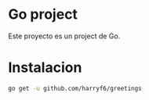 # Go project
Este proyecto es un project de Go.

# Instalacion

```bash
go get -u github.com/harryf6/greetings
```

